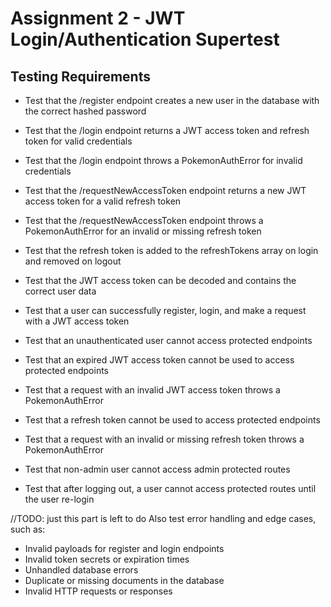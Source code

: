 
# Assignment 2 - JWT Login/Authentication Supertest
## Testing Requirements
- Test that the /register endpoint creates a new user in the database with the correct hashed password
- Test that the /login endpoint returns a JWT access token and refresh token for valid credentials
- Test that the /login endpoint throws a PokemonAuthError for invalid credentials
- Test that the /requestNewAccessToken endpoint returns a new JWT access token for a valid refresh token
- Test that the /requestNewAccessToken endpoint throws a PokemonAuthError for an invalid or missing refresh token
- Test that the refresh token is added to the refreshTokens array on login and removed on logout
- Test that the JWT access token can be decoded and contains the correct user data



- Test that a user can successfully register, login, and make a request with a JWT access token
- Test that an unauthenticated user cannot access protected endpoints
- Test that an expired JWT access token cannot be used to access protected endpoints
- Test that a request with an invalid JWT access token throws a PokemonAuthError
- Test that a refresh token cannot be used to access protected endpoints
- Test that a request with an invalid or missing refresh token throws a PokemonAuthError
- Test that non-admin user cannot access admin protected routes
- Test that after logging out, a user cannot access protected routes until the user re-login


//TODO: just this part is left to do
Also test error handling and edge cases, such as:

- Invalid payloads for register and login endpoints
- Invalid token secrets or expiration times
- Unhandled database errors
- Duplicate or missing documents in the database
- Invalid HTTP requests or responses